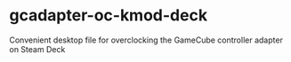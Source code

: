 # gcadapter-oc-kmod-deck
Convenient desktop file for overclocking the GameCube controller adapter on Steam Deck
